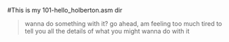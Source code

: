 #This is my 101-hello_holberton.asm dir
>wanna do something with it?
>go ahead, am feeling too much tired to tell you all the details of what you might wanna do with it

